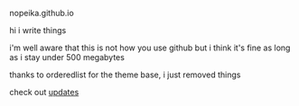 nopeika.github.io

hi i write things 

i'm well aware that this is not how you use github but i think it's fine as long as i stay under 500 megabytes

thanks to orderedlist for the theme base, i just removed things

check out [updates](https://nopeika.github.io/toc.html)

